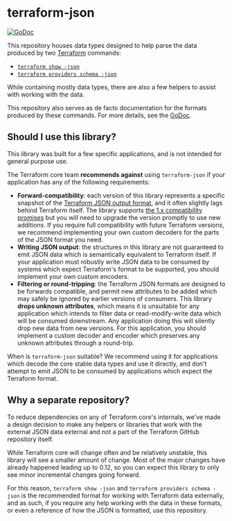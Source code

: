 # terraform-json

[![GoDoc](https://godoc.org/github.com/hashicorp/terraform-json?status.svg)](https://godoc.org/github.com/hashicorp/terraform-json)

This repository houses data types designed to help parse the data produced by
two [Terraform](https://www.terraform.io/) commands:

* [`terraform show -json`](https://www.terraform.io/docs/commands/show.html#json-output)
* [`terraform providers schema -json`](https://www.terraform.io/docs/commands/providers/schema.html#json)

While containing mostly data types, there are also a few helpers to assist with
working with the data.

This repository also serves as de facto documentation for the formats produced
by these commands. For more details, see the
[GoDoc](https://godoc.org/github.com/hashicorp/terraform-json).

## Should I use this library?

This library was built for a few specific applications, and is not intended for
general purpose use.

The Terraform core team **recommends against** using `terraform-json` if your
application has any of the following requirements:

* **Forward-compatibility**: each version of this library represents a specific
  snapshot of the [Terraform JSON output format](https://developer.hashicorp.com/terraform/internals/json-format),
  and it often slightly lags behind Terraform itself. The library supports
  [the 1.x compatibility promises](https://developer.hashicorp.com/terraform/language/v1-compatibility-promises)
  but you will need to upgrade the version promptly to use new additions. If you
  require full compatibility with future Terraform versions, we recommend
  implementing your own custom decoders for the parts of the JSON format you need.
* **Writing JSON output**: the structures in this library are not guaranteed to emit
  JSON data which is semantically equivalent to Terraform itself. If your application
  must robustly write JSON data to be consumed by systems which expect Terraform's
  format to be supported, you should implement your own custom encoders.
* **Filtering or round-tripping**: the Terraform JSON formats are designed to be
  forwards compatible, and permit new attributes to be added which may safely be
  ignored by earlier versions of consumers. This library **drops unknown attributes**,
  which means it is unsuitable for any application which intends to filter data
  or read-modify-write data which will be consumed downstream. Any application doing
  this will silently drop new data from new versions. For this application, you should
  implement a custom decoder and encoder which preserves any unknown attributes
  through a round-trip.

When is `terraform-json` suitable? We recommend using it for applications which
decode the core stable data types and use it directly, and don't attempt to emit
JSON to be consumed by applications which expect the Terraform format.

## Why a separate repository?

To reduce dependencies on any of Terraform core's internals, we've made a design
decision to make any helpers or libraries that work with the external JSON data
external and not a part of the Terraform GitHub repository itself.

While Terraform core will change often and be relatively unstable, this library
will see a smaller amount of change. Most of the major changes have already
happened leading up to 0.12, so you can expect this library to only see minor
incremental changes going forward.

For this reason, `terraform show -json` and `terraform providers schema -json`
is the recommended format for working with Terraform data externally, and as
such, if you require any help working with the data in these formats, or even a
reference of how the JSON is formatted, use this repository.
